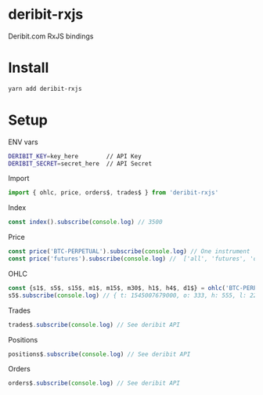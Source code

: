 # deribit-rxjs
Deribit.com RxJS bindings

# Install

```bash
yarn add deribit-rxjs
```

# Setup

ENV vars

```bash
DERIBIT_KEY=key_here        // API Key
DERIBIT_SECRET=secret_here  // API Secret
```

Import

```js
import { ohlc, price, orders$, trades$ } from 'deribit-rxjs'
```


Index

```js
const index().subscribe(console.log) // 3500
```

Price

```js
const price('BTC-PERPETUAL').subscribe(console.log) // One instrument
const price('futures').subscribe(console.log) //  ['all', 'futures', 'options', 'index', 'any_instrument_name']
```

OHLC

```js
const {s1$, s5$, s15$, m1$, m15$, m30$, h1$, h4$, d1$} = ohlc('BTC-PERPETUAL') // One instrument ONLY
s5$.subscribe(console.log) // { t: 1545007679000, o: 333, h: 555, l: 222, c: 4444, v: 12355 }
```

Trades

```js
trades$.subscribe(console.log) // See deribit API
```

Positions

```js
positions$.subscribe(console.log) // See deribit API
```

Orders

```js
orders$.subscribe(console.log) // See deribit API
```
